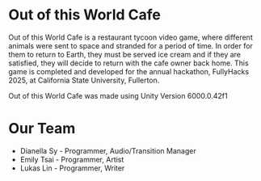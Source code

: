 # Out of this World Cafe
Out of this World Cafe is a restaurant tycoon video game, where different animals were sent to space and stranded for a period of time. In order for them to return to Earth, they must be served ice cream and if they are satisfied, they will decide to return with the cafe owner back home. This game is completed and developed for the annual hackathon, FullyHacks 2025, at California State University, Fullerton.

Out of this World Cafe was made using Unity Version 6000.0.42f1

# Our Team
* Dianella Sy - Programmer, Audio/Transition Manager
* Emily Tsai - Programmer, Artist
* Lukas Lin - Programmer, Writer